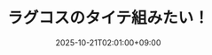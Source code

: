 ---
title: "ラグコスのタイテ組みたい！"
date: 2025-10-21T02:01:00+09:00
draft: false
categories: ["event"]
#tags: [""]
#featureimage: ""
expiryDate: 2025-10-25T18:59:59+09:00
externalUrl: "https://x.com/98tml/status/1980907465916154028"
---